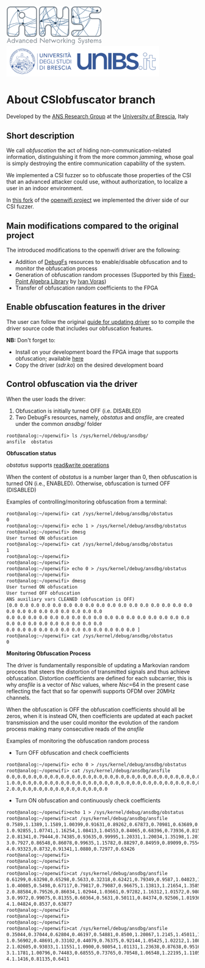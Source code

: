 <img src="./images/ans-logo-4x.png" width="250"> &nbsp; &nbsp; &nbsp; <img src="./images/unibs-logo-4x.png" width="400">

# About CSIobfuscator branch

Developed by the [ANS Research Group](https://ans.unibs.it) at the [University of Brescia](https://www.unibs.it/en), Italy

## Short description

We call *obfuscation* the act of hiding non-communication-related
information, distinguishing it from the more common *jamming*,
whose goal is simply destroying the entire communication
capability of the system.

We implemented a CSI fuzzer so to obfuscate those properties of the CSI
that an advanced attacker could use, without authorization, to localize a user in an indoor environment.

In [this fork](https://github.com/ansresearch/openwifi/tree/CSIobfuscator) of the [openwifi project](https://github.com/open-sdr/openwifi) we implemented the driver side of our CSI fuzzer.


## Main modifications compared to the original project

The introduced modifications to the openwifi driver are the following:

- Addition of [DebugFs](https://www.kernel.org/doc/html/latest/filesystems/debugfs.html) resources
to enable/disable obfuscation and to monitor the obfuscation process
- Generation of obfuscation random processes (Supported by this [Fixed-Point Algebra Library](https://sourceforge.net/projects/fixedptc) by [Ivan Voras](https://sourceforge.net/u/ivoras/profile))
- Transfer of obfuscation random coefficients to the FPGA 


## Enable obfuscation features in the driver

The user can follow the original [guide for updating driver](https://github.com/open-sdr/openwifi#Update-Driver)
so to compile the driver source code that includes our obfuscation features.

**NB:** Don't forget to: 

- Install on your development board the FPGA image that supports obfuscation; available [here](https://github.com/ansresearch/openwifi-hw)
- Copy the driver (*sdr.ko*) on the desired development board


## Control obfuscation via the driver

When the user loads the driver:

1. Obfuscation is initially turned OFF (i.e. DISABLED)
2. Two DebugFs resources, namely, *obstatus* and *ansfile*, are created under the common *ansdbg/* folder

```console
root@analog:~/openwifi> ls /sys/kernel/debug/ansdbg/
ansfile  obstatus
```

**Obfuscation status**

*obstatus* supports [read&write operations](https://www.kernel.org/doc/htmldocs/filesystems/API-debugfs-create-u32.html)

When the content of *obstatus* is a number larger than 0, then obfuscation is turned ON (i.e., ENABLED).
Otherwise, obfuscation is turned OFF (DISABLED)

Examples of controlling/monitoring obfuscation from a terminal:

```console
root@analog:~/openwifi> cat /sys/kernel/debug/ansdbg/obstatus 
0
root@analog:~/openwifi> echo 1 > /sys/kernel/debug/ansdbg/obstatus 
root@analog:~/openwifi> dmesg
User turned ON obfuscation
root@analog:~/openwifi> cat /sys/kernel/debug/ansdbg/obstatus 
1
root@analog:~/openwifi>
root@analog:~/openwifi>
root@analog:~/openwifi> echo 0 > /sys/kernel/debug/ansdbg/obstatus 
root@analog:~/openwifi>
root@analog:~/openwifi> dmesg
User turned ON obfuscation
User turned OFF obfuscation
ANS auxiliary vars CLEANED (obfuscation is OFF)
[0.0 0.0 0.0 0.0 0.0 0.0 0.0 0.0 0.0 0.0 0.0 0.0 0.0 0.0 0.0 0.0 0.0 0.0 0.0 0.0 0.0 0.0 0.0 0.0 0.0 0.0
0.0 0.0 0.0 0.0 0.0 0.0 0.0 0.0 0.0 0.0 0.0 0.0 0.0 0.0 0.0 0.0 0.0 0.0 0.0 0.0 0.0 0.0 0.0 0.0 0.0 0.0 
0.0 0.0 0.0 0.0 0.0 0.0 0.0 0.0 0.0 0.0 0.0 0.0 ]
root@analog:~/openwifi> cat /sys/kernel/debug/ansdbg/obstatus 
0
```

**Monitoring Obfuscation Process**

The driver is fundamentally responsible of updating a Markovian random process that steers the distortion
of transmitted signals and thus achieve obfuscation. Distortion coefficients are defined for each subcarrier, this is why
*ansfile* is a vector of *Nsc* values, where *Nsc*=64 in the present case reflecting the fact that so far openwifi supports OFDM
over 20MHz channels.

When the obfuscation is OFF the obfuscation coefficients should all be zeros, when it is instead ON, then coefficients are
updated at each packet transmission and the user could monitor the evolution of the random process making many consecutive reads
of the *ansfile*

Examples of monitoring the obfuscation random process

* Turn OFF obfuscation and check coefficients

```console
root@analog:~/openwifi> echo 0 > /sys/kernel/debug/ansdbg/obstatus 
root@analog:~/openwifi> cat /sys/kernel/debug/ansdbg/ansfile 
0.0,0.0,0.0,0.0,0.0,0.0,0.0,0.0,0.0,0.0,0.0,0.0,0.0,0.0,0.0,0.0,0.0,0.0,0.0,0.0,0.0,0.0,0.0,0.0,0.0,0.0,0.0,0.0,
1.0.0,0.0,0.0,0.0,0.0,0.0,0.0,0.0,0.0,0.0,0.0,0.0,0.0,0.0,0.0,0.0,0.0,0.0,0.0,0.0,0.0,0.0,0.0,0.0,0.0,0.0,0.0,
2.0.0,0.0,0.0,0.0,0.0,0.0,0.0,0.0,0.0
```

* Turn ON obfuscation and continuously check coefficients

```console
root@analog:~/openwifi>echo 1 > /sys/kernel/debug/ansdbg/obstatus 
root@analog:~/openwifi>cat /sys/kernel/debug/ansdbg/ansfile 
0.7589,1.1389,1.1589,1.00399,0.91631,0.89262,0.67873,0.70981,0.63689,0.78548,0.89175,0.87156,0.92462,1.16713,0.94581,
1.0.92855,1.07741,1.16254,1.08413,1.04553,0.84065,0.68396,0.73936,0.81563,0.98617,0.96619,1.02331,0.91186,0.88282,
2.0.81341,0.79444,0.74385,0.93635,0.99995,1.20331,1.20034,1.35198,1.2017,0.9568,0.80636,0.94567,0.66939,0.51395,
3.0.7927,0.86548,0.86078,0.99635,1.15782,0.88297,0.84959,0.89099,0.75542,0.95396,1.00631,1.0096,0.98404,1.01699,0.99522,
4.0.93323,0.8732,0.91341,1.0880,0.72977,0.63426
root@analog:~/openwifi>
root@analog:~/openwifi>
root@analog:~/openwifi>
root@analog:~/openwifi>cat /sys/kernel/debug/ansdbg/ansfile 
0.61299,0.63298,0.65298,0.5633,0.32318,0.62421,0.79349,0.9587,1.04023,1.19234,1.25131,1.43732,1.31178,1.11218,0.92471,0.57201,
1.0.40085,0.5498,0.67117,0.79817,0.79087,0.96675,1.13813,1.21654,1.35852,1.40262,1.18456,0.91514,0.83193,0.68408,0.71731,
2.0.88584,0.79526,0.86034,1.02944,1.03661,0.97282,1.16312,1.01572,0.98084,1.13521,1.04909,0.86524,1.1910,1.16799,1.09125,
3.0.9972,0.99075,0.81355,0.60364,0.5631,0.50111,0.84374,0.92506,1.01936,1.07809,1.25453,1.08644,1.01724,0.83074,0.90229,
4.1.04824,0.8537,0.63877
root@analog:~/openwifi>
root@analog:~/openwifi>
root@analog:~/openwifi>
root@analog:~/openwifi>cat /sys/kernel/debug/ansdbg/ansfile 
0.35044,0.37044,0.62804,0.46197,0.54881,0.8500,1.20867,1.2145,1.45011,1.63964,1.4844,1.48574,1.32441,1.19027,1.04125,0.8953,
1.0.56902,0.48691,0.33102,0.44079,0.76375,0.92144,1.05425,1.02212,1.10891,0.78595,0.79013,0.75304,0.89002,0.78593,0.93384,
2.1.02605,0.93033,1.11551,1.0900,0.98054,1.01131,1.23638,0.87638,0.95166,1.27322,1.0769,1.02196,1.38196,1.35646,1.18054,
3.1.1781,1.00796,0.74483,0.68555,0.73765,0.70548,1.06548,1.22195,1.11059,1.2344,1.50678,1.45703,1.35394,1.28049,1.23066,
4.1.1416,0.81135,0.6411
```
